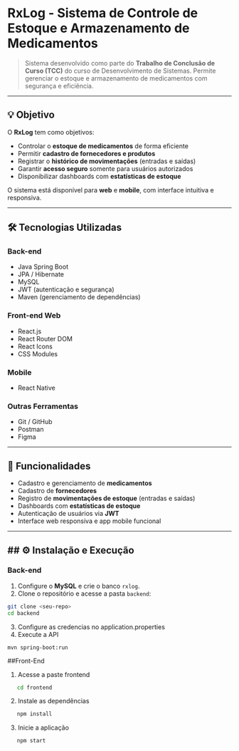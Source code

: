 # RxLog - Sistema de Controle de Estoque e Armazenamento de Medicamentos


> Sistema desenvolvido como parte do **Trabalho de Conclusão de Curso (TCC)** do curso de Desenvolvimento de Sistemas. Permite gerenciar o estoque e armazenamento de medicamentos com segurança e eficiência.

---

## 💡 Objetivo

O **RxLog** tem como objetivos:

- Controlar o **estoque de medicamentos** de forma eficiente  
- Permitir **cadastro de fornecedores e produtos**  
- Registrar o **histórico de movimentações** (entradas e saídas)  
- Garantir **acesso seguro** somente para usuários autorizados  
- Disponibilizar dashboards com **estatísticas de estoque**

O sistema está disponível para **web** e **mobile**, com interface intuitiva e responsiva.

---

## 🛠️ Tecnologias Utilizadas

### Back-end
- Java Spring Boot  
- JPA / Hibernate  
- MySQL  
- JWT (autenticação e segurança)  
- Maven (gerenciamento de dependências)  

### Front-end Web
- React.js  
- React Router DOM  
- React Icons  
- CSS Modules  

### Mobile
- React Native  

### Outras Ferramentas
- Git / GitHub  
- Postman  
- Figma  

---

## 🚀 Funcionalidades

- Cadastro e gerenciamento de **medicamentos**  
- Cadastro de **fornecedores**  
- Registro de **movimentações de estoque** (entradas e saídas)  
- Dashboards com **estatísticas de estoque**  
- Autenticação de usuários via **JWT**  
- Interface web responsiva e app mobile funcional

---

## ## ⚙️ Instalação e Execução

### Back-end
1. Configure o **MySQL** e crie o banco `rxlog`.  
2. Clone o repositório e acesse a pasta `backend`:

```bash
git clone <seu-repo>
cd backend
```

3. Configure as credencias no application.properties
4. Execute a API
```
mvn spring-boot:run
```

##Front-End
1. Acesse a paste frontend
```bash
   cd frontend
```

2. Instale as dependências
```bash
   npm install
```

3. Inicie a aplicação
```bash
   npm start
```
